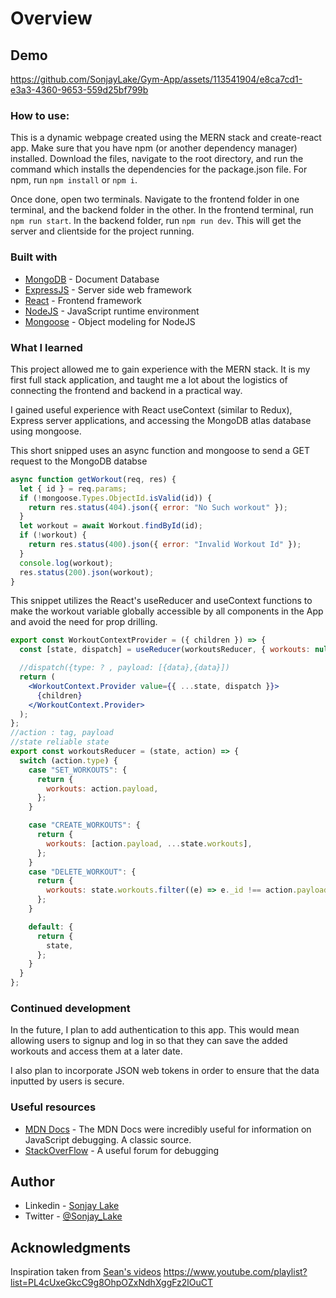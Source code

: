 # Overview

## Demo


https://github.com/SonjayLake/Gym-App/assets/113541904/e8ca7cd1-e3a3-4360-9653-559d25bf799b



### How to use:

  This is a dynamic webpage created using the MERN stack and create-react app. Make sure
  that you have npm (or another dependency manager) installed. Download the files, navigate
  to the root directory, and run the command which installs the dependencies for the package.json
  file. For npm, run `npm install` or `npm i`.

  Once done, open two terminals. Navigate to the frontend folder in one terminal, and the backend 
  folder in the other. In the frontend terminal, run `npm run start`. In the backend folder,
  run `npm run dev`. This will get the server and clientside for the project running.

### Built with

- [MongoDB](https://www.mongodb.com/) - Document Database
- [ExpressJS](https://expressjs.com/) - Server side web framework
- [React](https://react.dev/) - Frontend framework
- [NodeJS](https://nodejs.org/en) - JavaScript runtime environment
- [Mongoose](https://mongoosejs.com/) - Object modeling for NodeJS

### What I learned
  This project allowed me to gain experience with the MERN stack. It is
  my first full stack application, and taught me a lot about the logistics
  of connecting the frontend and backend in a practical way. 

  I gained useful experience with React useContext (similar to Redux),
  Express server applications, and accessing the MongoDB atlas database
  using mongoose.



This short snipped uses an async function 
and mongoose to send a GET request to the MongoDB databse
```js
async function getWorkout(req, res) {
  let { id } = req.params;
  if (!mongoose.Types.ObjectId.isValid(id)) {
    return res.status(404).json({ error: "No Such workout" });
  }
  let workout = await Workout.findById(id);
  if (!workout) {
    return res.status(400).json({ error: "Invalid Workout Id" });
  }
  console.log(workout);
  res.status(200).json(workout);
}
```

This snippet utilizes the React's 
useReducer and useContext functions to make the workout
variable globally accessible by all components in the App
and avoid the need for prop drilling.
```jsx
export const WorkoutContextProvider = ({ children }) => {
  const [state, dispatch] = useReducer(workoutsReducer, { workouts: null });

  //dispatch({type: ? , payload: [{data},{data}])
  return (
    <WorkoutContext.Provider value={{ ...state, dispatch }}>
      {children}
    </WorkoutContext.Provider>
  );
};
//action : tag, payload
//state reliable state
export const workoutsReducer = (state, action) => {
  switch (action.type) {
    case "SET_WORKOUTS": {
      return {
        workouts: action.payload,
      };
    }

    case "CREATE_WORKOUTS": {
      return {
        workouts: [action.payload, ...state.workouts],
      };
    }
    case "DELETE_WORKOUT": {
      return {
        workouts: state.workouts.filter((e) => e._id !== action.payload._id),
      };
    }

    default: {
      return {
        state,
      };
    }
  }
};
```

### Continued development

In the future, I plan to add authentication to this app.
This would mean allowing users to signup and log in so that
they can save the added workouts and access them at a later date.

I also plan to incorporate JSON web tokens in order to ensure that
the data inputted by users is secure.
### Useful resources

- [MDN Docs](https://developer.mozilla.org/en-US/) - The MDN Docs were incredibly useful for information on JavaScript debugging. A classic source.
- [StackOverFlow](https://stackoverflow.com/) - A useful forum for debugging 

## Author

- Linkedin - [Sonjay Lake](https://www.linkedin.com/in/sonjay-l-24a4a0126/)
- Twitter - [@Sonjay_Lake](https://twitter.com/Sonjay_Lake)


## Acknowledgments
Inspiration taken from [Sean's videos](https://www.youtube.com/watch?v=-ONUyenGnWw&t=44s) https://www.youtube.com/playlist?list=PL4cUxeGkcC9g8OhpOZxNdhXggFz2lOuCT
